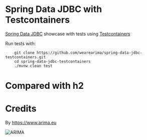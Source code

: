 # Spring Data JDBC with Testcontainers

[Spring Data JDBC](https://github.com/spring-projects/spring-data-jdbc) showcase with tests using 
[Testcontainers](https://www.testcontainers.org/)
 
Run tests with: 

```
    git clone https://github.com/wearearima/spring-data-jdbc-testcontainers.git
    cd spring-data-jdbc-testcontainers
    ./mvnw clean test
```

# Compared with h2

# Credits

By https://www.arima.eu

![ARIMA](https://arima.eu/arima-claim.png)
